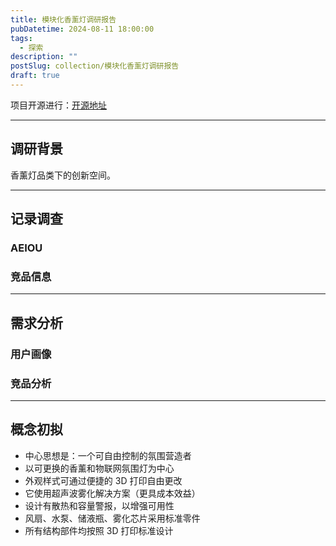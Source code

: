 ```yaml
---
title: 模块化香薰灯调研报告
pubDatetime: 2024-08-11 18:00:00
tags:
  - 探索
description: ""
postSlug: collection/模块化香薰灯调研报告
draft: true
---
```


项目开源进行：[开源地址](https://github.com/Yanick112/Modular-aromatherapy-lamp)

---

## 调研背景

香薰灯品类下的创新空间。

---

## 记录调查

### AEIOU

### 竞品信息

---

## 需求分析

### 用户画像

### 竞品分析

---

## 概念初拟

- 中心思想是：一个可自由控制的氛围营造者
- 以可更换的香薰和物联网氛围灯为中心
- 外观样式可通过便捷的 3D 打印自由更改
- 它使用超声波雾化解决方案（更具成本效益）
- 设计有散热和容量警报，以增强可用性
- 风扇、水泵、储液瓶、雾化芯片采用标准零件
- 所有结构部件均按照 3D 打印标准设计
